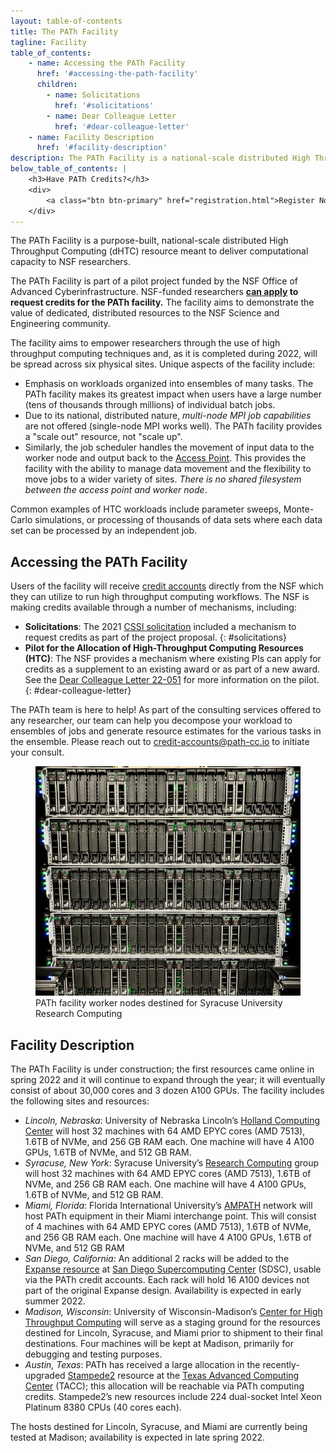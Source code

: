```yaml
---
layout: table-of-contents
title: The PATh Facility
tagline: Facility
table_of_contents:
    - name: Accessing the PATh Facility
      href: '#accessing-the-path-facility'
      children:
        - name: Solicitations
          href: '#solicitations'
        - name: Dear Colleague Letter
          href: '#dear-colleague-letter'
    - name: Facility Description
      href: '#facility-description'
description: The PATh Facility is a national-scale distributed High Throughput Computing resource to deliver computational capacity to NSF researchers through dHTC.
below_table_of_contents: |
    <h3>Have PATh Credits?</h3>
    <div>
        <a class="btn btn-primary" href="registration.html">Register Now</a>
    </div>
---
```



The PATh Facility is a purpose-built, national-scale distributed High Throughput Computing (dHTC) resource meant to deliver computational capacity to NSF researchers.

The PATh Facility is part of a pilot project funded by the NSF Office of Advanced Cyberinfrastructure.  NSF-funded researchers **[can apply](https://www.nsf.gov/pubs/2022/nsf22051/nsf22051.jsp) to request credits for the PATh facility.**  The facility aims to demonstrate the value of dedicated, distributed resources to the NSF Science and Engineering community.

The facility aims to empower researchers through the use of high throughput computing techniques and, as it is completed during 2022, will be spread across six physical sites.  Unique aspects of the facility include:

   * Emphasis on workloads organized into ensembles of many tasks.  The PATh facility makes its greatest impact when users have a large number (tens of thousands through millions) of individual batch jobs.
   * Due to its national, distributed nature, _multi-node MPI job capabilities_ are not offered (single-node MPI works well).  The PATh facility provides a "scale out" resource, not "scale up".
   * Similarly, the job scheduler handles the movement of input data to the worker node and output back to the [Access Point](https://osg-htc.org/services/access-point.html).  This provides the facility with the ability to manage data movement and the flexibility to move jobs to a wider variety of sites. _There is no shared filesystem between the access point and worker node_.

Common examples of HTC workloads include parameter sweeps, Monte-Carlo simulations, or processing of thousands of data sets where each data set can be processed by an independent job.

## Accessing the PATh Facility

Users of the facility will receive [credit accounts](/services/credit-accounts/) directly from the NSF which they can utilize to run high throughput computing workflows.  The NSF is making credits available through a number of mechanisms, including:

- **Solicitations**: The 2021 [CSSI solicitation](https://www.nsf.gov/pubs/2021/nsf21617/nsf21617.pdf) included a mechanism to request credits as part of the project proposal. 
{: #solicitations}
- **Pilot for the Allocation of High-Throughput Computing Resources (HTC)**: The NSF provides a mechanism where existing PIs can apply for credits as a supplement to an existing award or as part of a new award.  See the [Dear Colleague Letter 22-051](https://www.nsf.gov/pubs/2022/nsf22051/nsf22051.jsp) for more information on the pilot.
{: #dear-colleague-letter}

The PATh team is here to help!  As part of the consulting services offered to any researcher, our team can help you decompose your workload to ensembles of jobs and generate resource estimates for the various tasks in the ensemble.  Please reach out to [credit-accounts@path-cc.io](mailto:credit-accounts@path-cc.io) to initiate your consult.


<div class="row justify-content-center py-3 pb-4">
    <div class="col-12 col-sm-10 col-md-8">
        <figure>
            <img class="img-fluid" src="/images/PATh_Facility_Preview.jpg" alt="Image of the PATh Servers" />
            <figcaption class="p-1 bg-light">PATh facility worker nodes destined for Syracuse University Research Computing</figcaption>
        </figure>
    </div>
</div>


## Facility Description

The PATh Facility is under construction; the first resources came online in spring 2022 and it will continue to expand through the year; it will eventually consist of about 30,000 cores and 3 dozen A100 GPUs.  The facility includes the following sites and resources:

- *Lincoln, Nebraska*: University of Nebraska Lincoln’s [Holland Computing Center](https://hcc.unl.edu/) will host 32 machines with 64 AMD EPYC cores (AMD 7513), 1.6TB of NVMe, and 256 GB RAM each.  One machine will have 4 A100 GPUs, 1.6TB of NVMe, and 512 GB RAM.
- *Syracuse, New York*: Syracuse University’s [Research Computing](https://researchcomputing.syr.edu/) group will host 32 machines with 64 AMD EPYC cores (AMD 7513), 1.6TB of NVMe, and 256 GB RAM each.  One machine will have 4 A100 GPUs, 1.6TB of NVMe, and 512 GB RAM.
- *Miami, Florida*: Florida International University’s [AMPATH](https://ampath.net/) network will host PATh equipment in their Miami interchange point.  This will consist of 4 machines with 64 AMD EPYC cores (AMD 7513), 1.6TB of NVMe, and 256 GB RAM each.  One machine will have 4 A100 GPUs, 1.6TB of NVMe, and 512 GB RAM
- *San Diego, California*: An additional 2 racks will be added to the [Expanse resource](https://www.sdsc.edu/support/user_guides/expanse.html) at [San Diego Supercomputing Center](https://www.sdsc.edu/) (SDSC), usable via the PATh credit accounts.  Each rack will hold 16 A100 devices not part of the original Expanse design.  Availability is expected in early summer 2022.
- *Madison, Wisconsin*: University of Wisconsin-Madison’s [Center for High Throughput Computing](https://chtc.cs.wisc.edu/) will serve as a staging ground for the resources destined for Lincoln, Syracuse, and Miami prior to shipment to their final destinations.  Four machines will be kept at Madison, primarily for debugging and testing purposes.
- *Austin, Texas*: PATh has received a large allocation in the recently-upgraded [Stampede2](https://www.tacc.utexas.edu/-/nsf-extends-lifespan-of-tacc-s-stampede2-supercomputer-through-june-2023) resource at the [Texas Advanced Computing Center](https://tacc.utexas.edu) (TACC); this allocation will be reachable via PATh computing credits.  Stampede2’s new resources include 224 dual-socket Intel Xeon Platinum 8380 CPUs (40 cores each).

The hosts destined for Lincoln, Syracuse, and Miami are currently being tested at Madison; availability is expected in late spring 2022.
